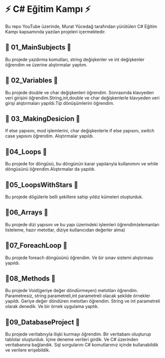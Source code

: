 # ⚡ **C# Eğitim Kampı** ⚡ 

Bu repo YouTube üzerinde, Murat Yücedağ tarafından yürütülen C# Eğitim Kampı kapsamında yazılan projeleri içermektedir.

## 💎 01_MainSubjects 💎

Bu projede yazdırma komutları, string değişkenler ve int değişkenler öğrendim ve üzerine alıştırmalar yaptım.

## 💎 02_Variables 💎

Bu projede double ve char değişkenleri öğrendim. Sonrasında klavyeden veri girişini öğrendim.String,int,double ve char değişkenlerle klavyeden veri girişi alıştırmaları yapıldı.Tip dönüşümlerini öğrendim.

## 💎 03_MakingDesicion 💎

If else yapısını, mod işlemlerini, char değişkenlerle if else yapısını, switch case yapısını öğrendim. Alıştırmalar yapıldı.

## 💎04_Loops 💎

Bu projede for döngüsü, bu döngünün karar yapılarıyla kullanımını ve while döngüsünü öğrendim.Alıştırmalar da yapıldı.

## 💎05_LoopsWithStars 💎

Bu projede dögülerle belli şekillere sahip yıldız kümeleri oluşturduk.

## 💎06_Arrays 💎

Bu projede dizi yapısını ve bu yapı üzerindeki işlemleri öğrendim(elemanları listeleme, hazır metotlar, diziye kullanıcıdan değerler alma)

## 💎07_ForeachLoop 💎

Bu projede foreach döngüsünü öğrendim. Ve bir sınav sistemi alıştırması yapıldı.

## 💎08_Methods 💎

Bu projede Void(geriye değer döndürmeyen) metotları öğrendim. Parametresiz, string parametreli,int parametreli olacak şekilde örnekler yapıldı. Geriye değer döndüren metotları öğrendim. String ve int parametreli olarak denedik. Ve bir örnek uygulama yaptık.

## 💎09_DatabaseProject 💎

Bu projede veritabnıyla ilişki kurmayı öğrendim. Bir veritabanı oluşturup tablolar oluşturduk. İçine deneme verileri girdik. Ve C# üzerinden veritabanına bağlandık. Sql sorgularını C# komutlarımız içinde kullanabildik ve verilere erişebildik.




